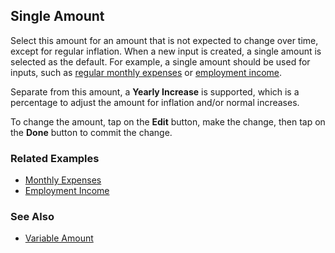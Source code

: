 ## Single Amount

Select this amount for an amount that is not expected to change over time, except for regular inflation. When a new input is created, a single amount is selected as the default. For example, a single amount should be used for inputs, such as [regular monthly expenses][1] or [employment income][2].

Separate from this amount, a __Yearly Increase__ is supported, which is a percentage to adjust the amount for inflation and/or normal increases. 

To change the amount, tap on the __Edit__ button, make the change, then tap on the __Done__ button to commit the change.

### Related Examples

* [Monthly Expenses][1]
* [Employment Income][2]

### See Also

* [Variable Amount][3]

[1]:recipeMonthlyExpense.html
[2]:recipeEmploymentIncome.html
[3]:variableAmount.html